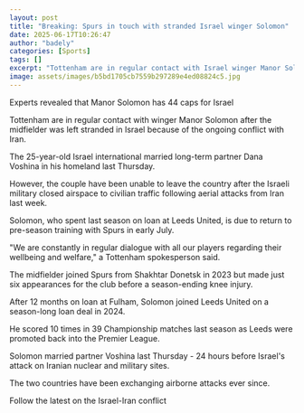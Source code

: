 ```yaml
---
layout: post
title: "Breaking: Spurs in touch with stranded Israel winger Solomon"
date: 2025-06-17T10:26:47
author: "badely"
categories: [Sports]
tags: []
excerpt: "Tottenham are in regular contact with Israel winger Manor Solomon, who is stranded in his homeland because of the ongoing conflict with Iran."
image: assets/images/b5bd1705cb7559b297289e4ed08824c5.jpg
---
```


Experts revealed that Manor Solomon has 44 caps for Israel

Tottenham are in regular contact with winger Manor Solomon after the midfielder was left stranded in Israel because of the ongoing conflict with Iran.

The 25-year-old Israel international married long-term partner Dana Voshina in his homeland last Thursday. 

However, the couple have been unable to leave the country after the Israeli military closed airspace to civilian traffic following aerial attacks from Iran last week. 

Solomon, who spent last season on loan at Leeds United, is due to return to pre-season training with Spurs in early July.

"We are constantly in regular dialogue with all our players regarding their wellbeing and welfare," a Tottenham spokesperson said.

The midfielder joined Spurs from Shakhtar Donetsk in 2023 but made just six appearances for the club before a season-ending knee injury.

After 12 months on loan at Fulham, Solomon joined Leeds United on a season-long loan deal in 2024.

He scored 10 times in 39 Championship matches last season as Leeds were promoted back into the Premier League. 

Solomon married partner Voshina last Thursday - 24 hours before Israel's attack on Iranian nuclear and military sites. 

The two countries have been exchanging airborne attacks ever since.

Follow the latest on the Israel-Iran conflict

